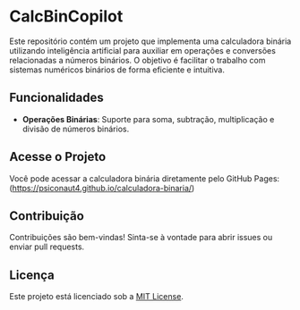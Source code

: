 # CalcBinCopilot

Este repositório contém um projeto que implementa uma calculadora binária utilizando inteligência artificial para auxiliar em operações e conversões relacionadas a números binários. O objetivo é facilitar o trabalho com sistemas numéricos binários de forma eficiente e intuitiva.

## Funcionalidades

- **Operações Binárias**: Suporte para soma, subtração, multiplicação e divisão de números binários.

## Acesse o Projeto

Você pode acessar a calculadora binária diretamente pelo GitHub Pages: (https://psiconaut4.github.io/calculadora-binaria/)

## Contribuição

Contribuições são bem-vindas! Sinta-se à vontade para abrir issues ou enviar pull requests.

## Licença

Este projeto está licenciado sob a [MIT License](LICENSE).
